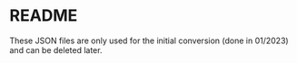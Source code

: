 # README

These JSON files are only used for the initial conversion (done in 01/2023) and can be deleted later.